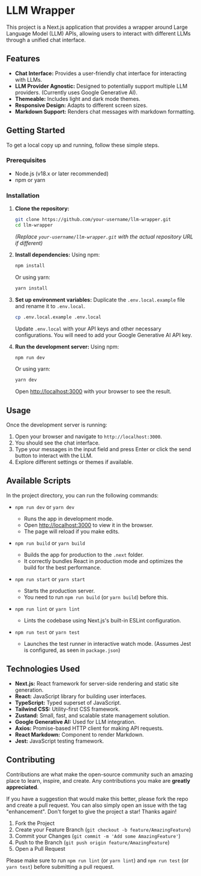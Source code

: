 # LLM Wrapper

This project is a Next.js application that provides a wrapper around Large Language Model (LLM) APIs, allowing users to interact with different LLMs through a unified chat interface.

## Features

*   **Chat Interface:** Provides a user-friendly chat interface for interacting with LLMs.
*   **LLM Provider Agnostic:** Designed to potentially support multiple LLM providers. (Currently uses Google Generative AI).
*   **Themeable:** Includes light and dark mode themes.
*   **Responsive Design:** Adapts to different screen sizes.
*   **Markdown Support:** Renders chat messages with markdown formatting.

## Getting Started

To get a local copy up and running, follow these simple steps.

### Prerequisites

*   Node.js (v18.x or later recommended)
*   npm or yarn

### Installation

1.  **Clone the repository:**
    ```bash
    git clone https://github.com/your-username/llm-wrapper.git
    cd llm-wrapper
    ```
    *(Replace `your-username/llm-wrapper.git` with the actual repository URL if different)*

2.  **Install dependencies:**
    Using npm:
    ```bash
    npm install
    ```
    Or using yarn:
    ```bash
    yarn install
    ```

3.  **Set up environment variables:**
    Duplicate the `.env.local.example` file and rename it to `.env.local`.
    ```bash
    cp .env.local.example .env.local
    ```
    Update `.env.local` with your API keys and other necessary configurations. You will need to add your Google Generative AI API key.

4.  **Run the development server:**
    Using npm:
    ```bash
    npm run dev
    ```
    Or using yarn:
    ```bash
    yarn dev
    ```
    Open [http://localhost:3000](http://localhost:3000) with your browser to see the result.

## Usage

Once the development server is running:

1.  Open your browser and navigate to `http://localhost:3000`.
2.  You should see the chat interface.
3.  Type your messages in the input field and press Enter or click the send button to interact with the LLM.
4.  Explore different settings or themes if available.

## Available Scripts

In the project directory, you can run the following commands:

*   `npm run dev` or `yarn dev`
    *   Runs the app in development mode.
    *   Open [http://localhost:3000](http://localhost:3000) to view it in the browser.
    *   The page will reload if you make edits.

*   `npm run build` or `yarn build`
    *   Builds the app for production to the `.next` folder.
    *   It correctly bundles React in production mode and optimizes the build for the best performance.

*   `npm run start` or `yarn start`
    *   Starts the production server.
    *   You need to run `npm run build` (or `yarn build`) before this.

*   `npm run lint` or `yarn lint`
    *   Lints the codebase using Next.js's built-in ESLint configuration.

*   `npm run test` or `yarn test`
    *   Launches the test runner in interactive watch mode. (Assumes Jest is configured, as seen in `package.json`)

## Technologies Used

*   **Next.js:** React framework for server-side rendering and static site generation.
*   **React:** JavaScript library for building user interfaces.
*   **TypeScript:** Typed superset of JavaScript.
*   **Tailwind CSS:** Utility-first CSS framework.
*   **Zustand:** Small, fast, and scalable state management solution.
*   **Google Generative AI:** Used for LLM integration.
*   **Axios:** Promise-based HTTP client for making API requests.
*   **React Markdown:** Component to render Markdown.
*   **Jest:** JavaScript testing framework.

## Contributing

Contributions are what make the open-source community such an amazing place to learn, inspire, and create. Any contributions you make are **greatly appreciated**.

If you have a suggestion that would make this better, please fork the repo and create a pull request. You can also simply open an issue with the tag "enhancement".
Don't forget to give the project a star! Thanks again!

1.  Fork the Project
2.  Create your Feature Branch (`git checkout -b feature/AmazingFeature`)
3.  Commit your Changes (`git commit -m 'Add some AmazingFeature'`)
4.  Push to the Branch (`git push origin feature/AmazingFeature`)
5.  Open a Pull Request

Please make sure to run `npm run lint` (or `yarn lint`) and `npm run test` (or `yarn test`) before submitting a pull request.
